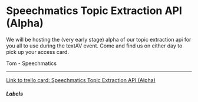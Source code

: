 # Speechmatics Topic Extraction API (Alpha)

We will be hosting the (very early stage) alpha of our topic extraction api for you all to use during the textAV event. Come and find us on either day to pick up your access card.

Tom - Speechmatics

---

[Link to trello card: Speechmatics Topic Extraction API (Alpha)](https://trello.com/c/7XkUAxUD)

##### Labels

